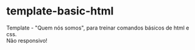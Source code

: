 # template-basic-html
Template - "Quem nós somos", para treinar comandos básicos de html e css.  
Não responsivo!
